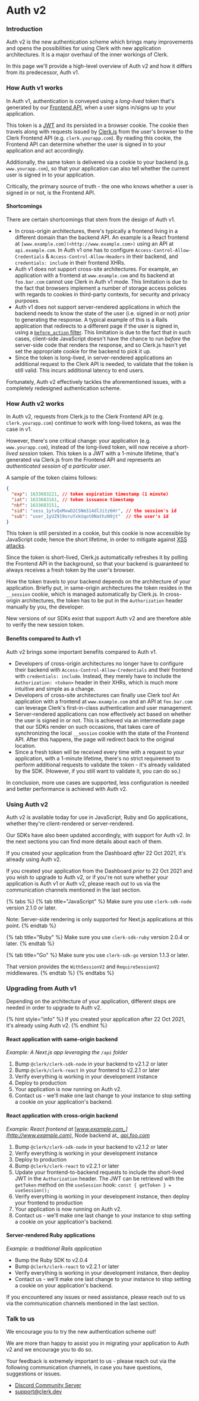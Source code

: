 # Auth v2

### Introduction

Auth v2 is the new authentication scheme which brings many improvements and opens the possibilities for using Clerk with new application architectures. It is a major overhaul of the inner workings of Clerk.

In this page we'll provide a high-level overview of Auth v2 and how it differs from its predecessor, Auth v1.

### How Auth v1 works

In Auth v1, authentication is conveyed using a _long-lived_ token that's generated by our [Frontend API](https://docs.clerk.dev/reference/frontend-api-reference), when a user signs in/signs up to your application.

This token is a [JWT](https://en.wikipedia.org/wiki/JSON\_Web\_Token) and its persisted in a browser cookie. The cookie then travels along with requests issued by [Clerk.js](https://docs.clerk.dev/reference/clerkjs) from the user's browser to the Clerk Frontend API (e.g. `clerk.yourapp.com`). By reading this cookie, the Frontend API can determine whether the user is signed in to your application and act accordingly.

Additionally, the same token is delivered via a cookie to your backend (e.g. `www.yourapp.com`), so that your application can also tell whether the current user is signed in to your application.

Critically, the primary source of truth - the one who knows whether a user is signed in or not, is the Frontend API.

#### Shortcomings

There are certain shortcomings that stem from the design of Auth v1.

* In cross-origin architectures, there's typically a frontend living in a different domain than the backend API. An example is a React frontend at `[www.example.com](<http://www.example.com>)` using an API at `api.example.com`. In Auth v1 one has to configure `Access-Control-Allow-Credentials` & `Access-Control-Allow-Headers` in their backend, and `credentials: include` in their frontend XHRs.
* Auth v1 does not support cross-site architectures. For example, an application with a frontend at `www.example.com` and its backend at `foo.bar.com` cannot use Clerk in Auth v1 mode. This limitation is due to the fact that browsers implement a number of storage access policies with regards to cookies in third-party contexts, for security and privacy purposes.
* Auth v1 does not support server-rendered applications in which the backend needs to know the state of the user (i.e. signed in or not) _prior_ to generating the response. A typical example of this is a Rails application that redirects to a different page if the user is signed in, using a [`before_action` filter](https://guides.rubyonrails.org/action\_controller\_overview.html#filters). This limitation is due to the fact that in such cases, client-side JavaScript doesn't have the chance to run _before_ the server-side code that renders the response, and so Clerk.js hasn't yet set the appropriate cookie for the backend to pick it up.
* Since the token is long-lived, in server-rendered applications an additional request to the Clerk API is needed, to validate that the token is still valid. This incurs additional latency to end users.

Fortunately, Auth v2 effectively tackles the aforementioned issues, with a completely redesigned authentication scheme.

### How Auth v2 works

In Auth v2, requests from Clerk.js to the Clerk Frontend API (e.g. `clerk.yourapp.com`) continue to work with long-lived tokens, as was the case in v1.

However, there's one critical change: your application (e.g. `www.yourapp.com`), instead of the long-lived token, will now receive a _short-lived_ _session_ token. This token is a JWT with a 1-minute lifetime, that's generated via Clerk.js from the Frontend API and represents an _authenticated session of a particular user_.

A sample of the token claims follows:

```json
{
  "exp": 1633683221, // token expiration timestamp (1 minute)
  "iat": 1633683161, // token issuance timestamp
  "nbf": 1633683151,
  "sid": "sess_1ytvQxMxwO2CSNm314dlJitz6Hr", // the session's id
  "sub": "user_1yUZ919oruYxkUqot0NathzN9jt"  // the user's id
}
```

This token is still persisted in a cookie, but this cookie is now accessible by JavaScript code; hence the short lifetime, in order to mitigate against [XSS attacks](https://docs.clerk.dev/learning-center/security/xss-leak-protection).

Since the token is short-lived, Clerk.js automatically refreshes it by polling the Frontend API in the background, so that your backend is guaranteed to always receives a fresh token by the user's browser.

How the token travels to your backend depends on the architecture of your application. Briefly put, in same-origin architectures the token resides in the `__session` cookie, which is managed automatically by Clerk.js. In cross-origin architectures, the token has to be put in the `Authorization` header manually by you, the developer.

New versions of our SDKs exist that support Auth v2 and are therefore able to verify the new session token.

#### Benefits compared to Auth v1

Auth v2 brings some important benefits compared to Auth v1.

* Developers of cross-origin architectures no longer have to configure their backend with `Access-Control-Allow-Credentials` and their frontend with `credentials: include`. Instead, they merely have to include the `Authorization: <token>` header in their XHRs, which is much more intuitive and simple as a change.
* Developers of cross-site architectures can finally use Clerk too! An application with a frontend at `www.example.com` and an API at `foo.bar.com` can leverage Clerk's first-in-class authentication and user management.
* Server-rendered applications can now effectively act based on whether the user is signed in or not. This is achieved via an intermediate page that our SDKs render on such occasions, that takes care of synchronizing the local `__session` cookie with the state of the Frontend API. After this happens, the page will redirect back to the original location.
* Since a fresh token will be received every time with a request to your application, with a 1-minute lifetime, there's no strict requirement to perform additional requests to validate the token - it's already validated by the SDK. (However, if you still want to validate it, you can do so.)

In conclusion, more use cases are supported, less configuration is needed and better performance is achieved with Auth v2.

### Using Auth v2

Auth v2 is available today for use in JavaScript, Ruby and Go applications, whether they're client-rendered or server-rendered.

Our SDKs have also been updated accordingly, with support for Auth v2. In the next sections you can find more details about each of them.

If you created your application from the Dashboard _after_ 22 Oct 2021, it's already using Auth v2.

If you created your application from the Dashboard _prior_ to 22 Oct 2021 and you wish to upgrade to Auth v2, or if you're not sure whether your application is Auth v1 or Auth v2, please reach out to us via the communication channels mentioned in the last section.

{% tabs %}
{% tab title="JavaScript" %}
Make sure you use `clerk-sdk-node` version 2.1.0 or later.

Note: Server-side rendering is only supported for Next.js applications at this point.
{% endtab %}

{% tab title="Ruby" %}
Make sure you use `clerk-sdk-ruby` version 2.0.4 or later.
{% endtab %}

{% tab title="Go" %}
Make sure you use `clerk-sdk-go` version 1.1.3 or later.

That version provides the `WithSessionV2` and `RequireSessionV2` middlewares.
{% endtab %}
{% endtabs %}

### Upgrading from Auth v1

Depending on the architecture of your application, different steps are needed in order to upgrade to Auth v2.

{% hint style="info" %}
If you created your application after 22 Oct 2021, it's already using Auth v2.
{% endhint %}

#### React application with same-origin backend

_Example: A Next.js app leveraging the `/api` folder_

1. Bump `@clerk/clerk-sdk-node` in your backend to v2.1.2 or later
2. Bump `@clerk/clerk-react` in your frontend to v2.2.1 or later
3. Verify everything is working in your development instance
4. Deploy to production
5. Your application is now running on Auth v2.
6. Contact us - we'll make one last change to your instance to stop setting a cookie on your application's backend.

#### React application with cross-origin backend

_Example: React frontend at_ [_www.example.com_](http://www.example.com)_, Node backend at_ [_api.foo.com_](http://api.foo.com)

1. Bump `@clerk/clerk-sdk-node` in your backend to v2.1.2 or later
2. Verify everything is working in your development instance
3. Deploy to production
4. Bump `@clerk/clerk-react` to v2.2.1 or later
5. Update your frontend-to-backend requests to include the short-lived JWT in the `Authorization` header. The JWT can be retrieved with the `getToken` method on the `useSession` hook: `const { getToken } = useSession();`
6. Verify everything is working in your development instance, then deploy your frontend to production
7. Your application is now running on Auth v2.
8. Contact us - we'll make one last change to your instance to stop setting a cookie on your application's backend.

#### Server-rendered Ruby applications

_Example: a traditional Rails application_

* Bump the Ruby SDK to v2.0.4
* Bump `@clerk/clerk-react` to v2.2.1 or later
* Verify everything is working in your development instance, then deploy
* Contact us - we'll make one last change to your instance to stop setting a cookie on your application's backend.

If you encountered any issues or need assistance, please reach out to us via the communication channels mentioned in the last section.

### Talk to us

We encourage you to try the new authentication scheme out!

We are more than happy to assist you in migrating your application to Auth v2 and we encourage you to do so.

Your feedback is extremely important to us - please reach out via the following communication channels, in case you have questions, suggestions or issues.

* [Discord Community Server](https://discord.com/invite/YRHz4h4whV)
* [support@clerk.dev](mailto:support@clerk.dev)
